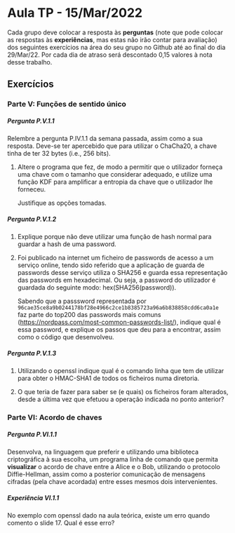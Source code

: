 # Aula TP - 15/Mar/2022

Cada grupo deve colocar a resposta às **perguntas** (note que pode colocar as respostas às **experiências**, mas estas não irão contar para avaliação) dos seguintes exercícios na área do seu grupo no Github até ao final do dia 29/Mar/22. Por cada dia de atraso será descontado 0,15 valores à nota desse trabalho.

## Exercícios

### Parte V: Funções de sentido único

##### Pergunta P.V.1.1


Relembre a pergunta P.IV.1.1 da semana passada, assim como a sua resposta. Deve-se ter apercebido que para utilizar o ChaCha20, a chave tinha de ter 32 bytes (i.e., 256 bits).

1. Altere o programa que fez, de modo a permitir que o utilizador forneça uma chave com o tamanho que considerar adequado, e utilize uma função KDF para amplificar a entropia da chave que o utilizador lhe forneceu.

   Justifique as opções tomadas.


##### Pergunta P.V.1.2

1. Explique porque não deve utilizar uma função de hash normal para guardar a hash de uma password.

2. Foi publicado na internet um ficheiro de passwords de acesso a um serviço online, tendo sido referido que a aplicação de guarda de passwords desse serviço utiliza o SHA256 e guarda essa representação das passwords em hexadecimal. Ou seja, a password do utilizador é guardada do seguinte modo: hex(SHA256(password)).

   Sabendo que a passsword representada por `96cae35ce8a9b0244178bf28e4966c2ce1b8385723a96a6b838858cdd6ca0a1e` faz parte do top200 das passwords mais comuns (https://nordpass.com/most-common-passwords-list/), indique qual é essa password, e explique os passos que deu para a encontrar, assim como o código que desenvolveu.


##### Pergunta P.V.1.3

1. Utilizando o openssl indique qual é o comando linha que tem de utilizar para obter o HMAC-SHA1 de todos os ficheiros numa diretoria.

2. O que teria de fazer para saber se (e quais) os ficheiros foram alterados, desde a última vez que efetuou a operação indicada no ponto anterior?


### Parte VI: Acordo de chaves

##### Pergunta P.VI.1.1

Desenvolva, na linguagem que preferir e utilizando uma biblioteca criptográfica à sua escolha, um programa linha de comando que permita **visualizar** o acordo de chave entre a Alice e o Bob, utilizando o protocolo Diffie-Hellman, assim como a posterior comunicação de mensagens cifradas (pela chave acordada) entre esses mesmos dois intervenientes.


##### Experiência VI.1.1

No exemplo com openssl dado na aula teórica, existe um erro quando comento o slide 17. Qual é esse erro?





